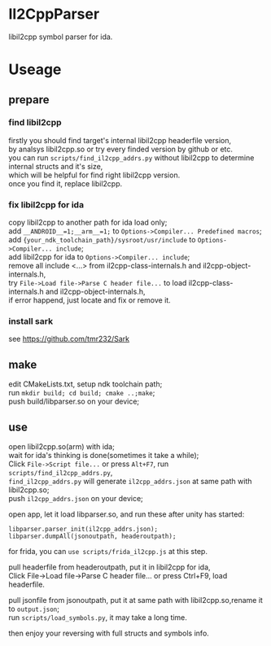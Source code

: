 # Il2CppParser  
libil2cpp symbol parser for ida.  

# Useage  

## prepare  

### find libil2cpp  
firstly you should find target's internal libil2cpp headerfile version,  
by analsys libil2cpp.so or try every finded version by github or etc.  
you can run `scripts/find_il2cpp_addrs.py` without libil2cpp to determine internal structs and it's size,  
which will be helpful for find right libil2cpp version.  
once you find it, replace libil2cpp.  

### fix libil2cpp for ida  
copy libil2cpp to another path for ida load only;  
add `__ANDROID__=1;__arm__=1;` to `Options->Compiler... Predefined macros`;  
add `{your_ndk_toolchain_path}/sysroot/usr/include` to `Options->Compiler... include`;  
add libil2cpp for ida to `Options->Compiler... include`;  
remove all include <...> from il2cpp-class-internals.h and il2cpp-object-internals.h,  
try `File->Load file->Parse C header file...` to load il2cpp-class-internals.h and il2cpp-object-internals.h,  
if error happend, just locate and fix or remove it.  

### install sark  
see https://github.com/tmr232/Sark   
  
## make
edit CMakeLists.txt, setup ndk toolchain path;  
run `mkdir build; cd build; cmake ..;make`;  
push build/libparser.so on your device;  
  
## use  
open libil2cpp.so(arm) with ida;  
wait for ida's thinking is done(sometimes it take a while);  
Click `File->Script file...` or press `Alt+F7`, run `scripts/find_il2cpp_addrs.py`,  
`find_il2cpp_addrs.py` will generate `il2cpp_addrs.json` at same path with libil2cpp.so;  
push `il2cpp_addrs.json` on your device;  
  
open app, let it load libparser.so, and run these after unity has started:  

    libparser.parser_init(il2cpp_addrs.json);  
    libparser.dumpAll(jsonoutpath, headeroutpath);  
for frida, you can `use scripts/frida_il2cpp.js` at this step.  

pull headerfile from headeroutpath, put it in libil2cpp for ida,  
Click File->Load file->Parse C header file... or press Ctrl+F9, load headerfile.  

pull jsonfile from jsonoutpath, put it at same path with libil2cpp.so,rename it to `output.json`;  
run `scripts/load_symbols.py`, it may take a long time.  

then enjoy your reversing with full structs and symbols info.  